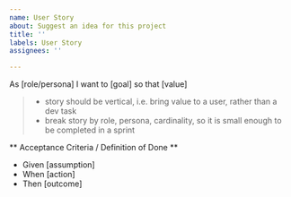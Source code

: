 ```yaml
---
name: User Story
about: Suggest an idea for this project
title: ''
labels: User Story
assignees: ''

---
```


As [role/persona] I want to [goal] so that [value]

> * story should be vertical, i.e. bring value to a user, rather than a dev task
> * break story by role, persona, cardinality, so it is small enough to be completed in a sprint

** Acceptance Criteria / Definition of Done **

* Given [assumption]
* When [action]
* Then [outcome]
